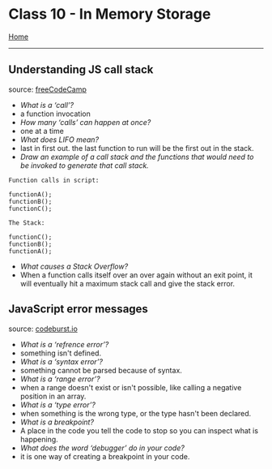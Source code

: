 # Class 10 - In Memory Storage

[Home](https://justinhamerly.github.io/reading-notes/)

---

## **Understanding JS call stack**

source: [freeCodeCamp](https://www.freecodecamp.org/news/understanding-the-javascript-call-stack-861e41ae61d4/)

- *What is a ‘call’?*
- a function invocation
- *How many ‘calls’ can happen at once?*
- one at a time
- *What does LIFO mean?*
- last in first out.  the last function to run will be the first out in the stack.
- *Draw an example of a call stack and the functions that would need to be invoked to generate that call stack.*

```
Function calls in script:

functionA();
functionB();
functionC();

The Stack:

functionC();
functionB();
functionA();
```

- *What causes a Stack Overflow?*
- When a function calls itself over an over again without an exit point, it will eventually hit a maximum stack call and give the stack error.

## **JavaScript error messages**

source: [codeburst.io](https://codeburst.io/javascript-error-messages-debugging-d23f84f0ae7c)

- *What is a ‘refrence error’?*
- something isn't defined.
- *What is a ‘syntax error’?*
- something cannot be parsed because of syntax.
- *What is a ‘range error’?*
- when a range doesn't exist or isn't possible, like calling a negative position in an array.
- *What is a ‘type error’?*
- when something is the wrong type, or the type hasn't been declared.
- *What is a breakpoint?*
- A place in the code you tell the code to stop so you can inspect what is happening.
- *What does the word ‘debugger’ do in your code?*
- it is one way of creating a breakpoint in your code.